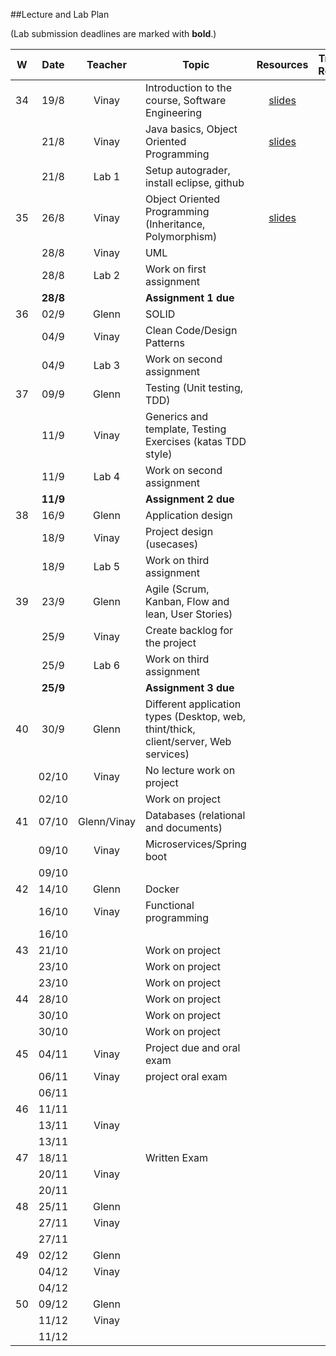 ##Lecture and Lab Plan

(Lab submission deadlines are marked with **bold**.)

| W    |  Date     | Teacher     | Topic                                            | Resources | Travels / Remarks     |
|:----:|:---------:|:-------:    |--------------------------------------------------|:-------:|:------------:|
|  34  |  19/8     | Vinay       | Introduction to the course, Software Engineering          |  [slides](https://stavanger.instructure.com/courses/4556/files/536889?module_item_id=59853)       |              |
|      |  21/8     | Vinay       | Java basics, Object Oriented Programming        | [slides](https://stavanger.instructure.com/courses/4556/files/540289?module_item_id=61022)        |              |
|      |  21/8     | Lab 1       | Setup autograder, install eclipse, github        |         |              |
|  35  |  26/8     | Vinay       | Object Oriented Programming   (Inheritance, Polymorphism)      | [slides](https://stavanger.instructure.com/courses/4556/files/543403?module_item_id=61716)        |              |
|      |  28/8     | Vinay       | UML          |         |              |
|      |  28/8     | Lab 2       | Work on first assignment                         |         |              |
|    |  **28/8**     |             | **Assignment 1 due**                                |         |              
|  36  |  02/9     | Glenn       | SOLID                                            |         |              |
|      |  04/9     | Vinay       | Clean Code/Design Patterns                                  |         |              |
|    |  04/9     |   Lab 3        |  Work on second assignment                               |         |              |
|  37  |  09/9     | Glenn       | Testing (Unit testing, TDD)                                                 |         |              |
|      |  11/9     | Vinay       | Generics and template, Testing Exercises (katas TDD style)                                                 |         |                      |
|      |  11/9     | Lab 4       |  Work on second assignment                                                 |         |              |
|    |  **11/9**     |             | **Assignment 2 due**                                |         |              
|  38  |  16/9     | Glenn       | Application design                                                 |         |              |
|      |  18/9     | Vinay       | Project design  (usecases)                                               |         |              |
|      |  18/9     |  Lab 5       |   Work on third assignment                                               |         |              |
|  39  |  23/9     | Glenn       | Agile (Scrum, Kanban, Flow and lean, User Stories)                                                 |         |              |
|      |  25/9     | Vinay       | Create backlog for the project                                                 |         |              |
|      |  25/9     |  Lab 6       |  Work on third assignment                                    |         |              |
|    |  **25/9**     |             | **Assignment 3 due**                                |         |              
|  40  |  30/9     | Glenn       | Different application types (Desktop, web, thint/thick, client/server, Web services)                                                 |         |              |
|      |  02/10    | Vinay       |      No lecture work on project                                         |         |   |
|      |  02/10    |             |    Work on project                                               |         |              |
|  41  |  07/10    | Glenn/Vinay       |  Databases (relational and documents)                                                  |         |              |
|      |  09/10    | Vinay       |    Microservices/Spring boot                                             |         |              |
|      |  09/10    |             |                                                  |         |              |
|  42  |  14/10    | Glenn       |  Docker                                                |         |              |
|      |  16/10    | Vinay       |  Functional programming                                                |         |              |
|      |  16/10    |             |                                                  |         |              |
|  43  |  21/10    |        |   Work on project                                                 |         |              |
|      |  23/10    |        |  Work on project                                                  |         |              |
|      |  23/10    |             |    Work on project                                                |         |              |
|  44  |  28/10    |        |   Work on project                                                 |         |              |
|      |  30/10    |        |   Work on project                                                 |         |              |
|      |  30/10    |             |    Work on project                                                |         |              |
|  45  |  04/11    | Vinay       |   Project due and oral exam                                               |         |              |
|      |  06/11    | Vinay       |   project oral exam                                               |         |              |
|      |  06/11    |             |                                                  |         |              |
|  46  |  11/11    |        |                                                  |         |              |
|      |  13/11    | Vinay       |                                                  |         |              |
|      |  13/11    |             |                                                  |         |              |
|  47  |  18/11    |        |    Written Exam                                              |         |              |
|      |  20/11    | Vinay       |                                                  |         |              |
|      |  20/11    |             |                                                  |         |              |
|  48  |  25/11    | Glenn       |                                                  |         |              |
|      |  27/11    | Vinay       |                                                  |         |              |
|      |  27/11    |             |                                                  |         |              |
|  49  |  02/12    | Glenn       |                                                  |         |              |
|      |  04/12    | Vinay       |                                                  |         |              |
|      |  04/12    |             |                                                  |         |              |
|  50  |  09/12    | Glenn       |                                                  |         |              |
|      |  11/12    | Vinay       |                                                  |         |              |
|      |  11/12    |             |                                                  |         |              |

